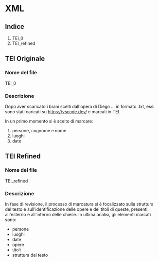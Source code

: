 # XML

## Indice 
1. TEI_0
2. TEI_refined

## TEI Originale

### Nome del file 
TEI_0

### Descrizione 
Dopo aver scaricato i brani scelti dall'opera di Diego ... in formato .txt, essi sono stati caricati su https://vscode.dev/ e marcati in TEI.

In un primo momento si è scelto di marcare: 
 1. persone, cognome e nome 
 2. luoghi 
 3. date 

## TEI Refined 

### Nome del file 
TEI_refined

### Descrizione 
In fase di revisione, il processo di marcatura si è focalizzato sulla struttura del testo e sull'identificazione delle opere e dei titoli di queste, presenti all'esterno e all'interno delle chiese. In ultima analisi, gli elementi marcati sono: 

- persone
- luoghi
- date
- opere
- titoli 
- struttura del testo 

